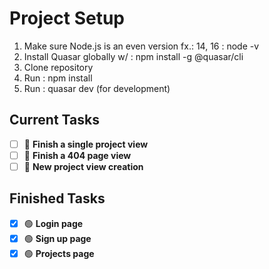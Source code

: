 # Project Setup
1. Make sure Node.js is an even version fx.: 14, 16 : node -v
2. Install Quasar globally w/ : npm install -g @quasar/cli
3. Clone repository
4. Run : npm install
5. Run : quasar dev (for development)

## Current Tasks
- [ ] 🔵 **Finish a single project view**
- [ ] 🔵 **Finish a 404 page view**
- [ ] 🔵 **New project view creation**

## Finished Tasks
- [x] 🟢 **Login page**
- [x] 🟢 **Sign up page**
- [x] 🟢 **Projects page**
